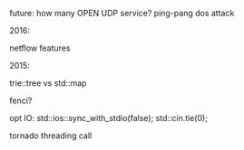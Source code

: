 
future:
how many OPEN UDP service? ping-pang dos attack



2016:

netflow features



2015:

trie::tree vs std::map

fenci?

opt IO:
    std::ios::sync_with_stdio(false);
    std::cin.tie(0);

tornado threading call


